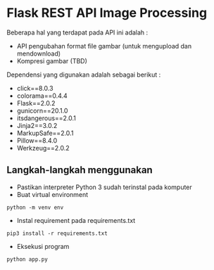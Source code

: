 # Flask REST API Image Processing
Beberapa hal yang terdapat pada API ini adalah :
- API pengubahan format file gambar (untuk mengupload dan mendownload)
- Kompresi gambar (TBD)

Dependensi yang digunakan adalah sebagai berikut :
- click==8.0.3
- colorama==0.4.4
- Flask==2.0.2
- gunicorn==20.1.0
- itsdangerous==2.0.1
- Jinja2==3.0.2
- MarkupSafe==2.0.1
- Pillow==8.4.0
- Werkzeug==2.0.2

## Langkah-langkah menggunakan
- Pastikan interpreter Python 3 sudah terinstal pada komputer
- Buat virtual environment
```
python -m venv env
```
- Instal requirement pada requirements.txt
```
pip3 install -r requirements.txt
```
- Eksekusi program
```
python app.py
```